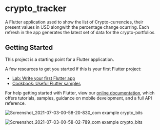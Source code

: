 
# crypto_tracker

A Flutter application used to show the list of Crypto-currencies, their present values in USD alongwith the percentage change ocurring.
Each refresh in the app generates the latest set of data for the crypto-portfolios. 

## Getting Started

This project is a starting point for a Flutter application.

A few resources to get you started if this is your first Flutter project:

- [Lab: Write your first Flutter app](https://flutter.dev/docs/get-started/codelab)
- [Cookbook: Useful Flutter samples](https://flutter.dev/docs/cookbook)

For help getting started with Flutter, view our
[online documentation](https://flutter.dev/docs), which offers tutorials,
samples, guidance on mobile development, and a full API reference.



![Screenshot_2021-07-03-00-58-20-830_com example crypto_bits](https://user-images.githubusercontent.com/46217734/124322634-6d98a200-db9d-11eb-90de-a18614fa4973.jpg)


![Screenshot_2021-07-03-00-58-02-789_com example crypto_bits](https://user-images.githubusercontent.com/46217734/124322660-77baa080-db9d-11eb-9553-8028acbdc566.jpg)



